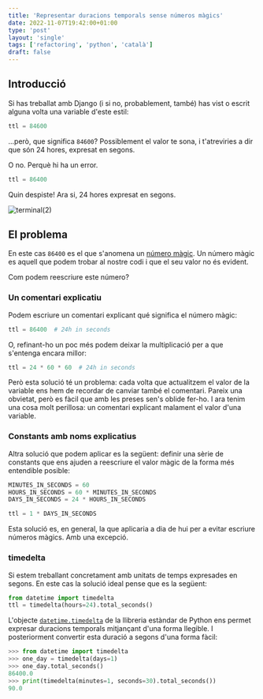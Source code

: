 ```yaml
---                                                                             
title: 'Representar duracions temporals sense números màgics'
date: 2022-11-07T19:42:00+01:00
type: 'post'
layout: 'single'
tags: ['refactoring', 'python', 'català']
draft: false
---
```


## Introducció

Si has treballat amb Django (i si no, probablement, també) has vist o escrit alguna volta una variable d'este estil:
```python
ttl = 84600
```

...però, que significa `84600`? Possiblement el valor te sona, i t'atreviries a dir que són 24 hores, expresat en segons. 

O no. Perquè hi ha un error.

```python
ttl = 86400
```

Quin despiste! Ara si, 24 hores expresat en segons.

![terminal(2)](https://user-images.githubusercontent.com/7394684/200399615-9192c405-ae5e-47c2-82d5-1edfe9046035.gif)



## El problema

En este cas `86400` es el que s'anomena un [número màgic](https://refactoring.guru/replace-magic-number-with-symbolic-constant). Un número màgic es aquell que podem trobar al nostre codi i que el seu valor no és evident.

Com podem reescriure este número? 

### Un comentari explicatiu
Podem escriure un comentari explicant qué significa el número màgic:
```python
ttl = 86400  # 24h in seconds
```
O, refinant-ho un poc més podem deixar la multiplicació per a que s'entenga encara millor:
```python
ttl = 24 * 60 * 60  # 24h in seconds
```

Però esta solució té un problema: cada volta que actualitzem el valor de la variable ens hem de recordar de canviar també el comentari. Pareix una obvietat, però es fàcil que amb les preses sen's oblide fer-ho. I ara tenim una cosa molt perillosa: un comentari explicant malament el valor d'una variable.


### Constants amb noms explicatius
Altra solució que podem aplicar es la següent: definir una sèrie de constants que ens ajuden a reescriure el valor màgic de la forma més entendible posible:

```python
MINUTES_IN_SECONDS = 60
HOURS_IN_SECONDS = 60 * MINUTES_IN_SECONDS
DAYS_IN_SECONDS = 24 * HOURS_IN_SECONDS

ttl = 1 * DAYS_IN_SECONDS
```

Esta solució es, en general, la que aplicaria a dia de hui per a evitar escriure números màgics. Amb una excepció.


### timedelta
Si estem treballant concretament amb unitats de temps expresades en segons. En este cas la solució ideal pense que es la següent:

```python
from datetime import timedelta
ttl = timedelta(hours=24).total_seconds()
```

L'objecte [`datetime.timedelta`](https://docs.python.org/3/library/datetime.html#timedelta-objects) de la llibreria estàndar de Python ens permet expresar duracions temporals mitjançant d'una forma llegible. I posteriorment convertir esta duració a segons d'una forma fàcil:

```python
>>> from datetime import timedelta
>>> one_day = timedelta(days=1)
>>> one_day.total_seconds()
86400.0
>>> print(timedelta(minutes=1, seconds=30).total_seconds())
90.0
```
